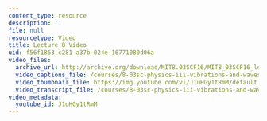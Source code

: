 ```yaml
---
content_type: resource
description: ''
file: null
resourcetype: Video
title: Lecture 8 Video
uid: f56f1863-c281-a37b-024e-16771080d06a
video_files:
  archive_url: http://archive.org/download/MIT8.03SCF16/MIT8_03SCF16_lec08_300k.mp4
  video_captions_file: /courses/8-03sc-physics-iii-vibrations-and-waves-fall-2016/dd8b93bad4015a4fa01e8f34f0c4ec48_J1uHGy1tRmM.vtt
  video_thumbnail_file: https://img.youtube.com/vi/J1uHGy1tRmM/default.jpg
  video_transcript_file: /courses/8-03sc-physics-iii-vibrations-and-waves-fall-2016/c7ed6fbb11d73affa6fd150fa2daa146_J1uHGy1tRmM.pdf
video_metadata:
  youtube_id: J1uHGy1tRmM
---
```

